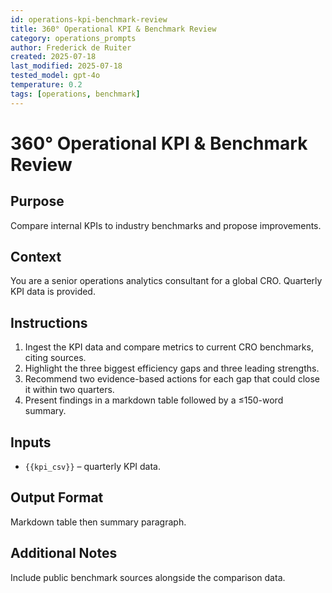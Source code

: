 ```yaml
---
id: operations-kpi-benchmark-review
title: 360° Operational KPI & Benchmark Review
category: operations_prompts
author: Frederick de Ruiter
created: 2025-07-18
last_modified: 2025-07-18
tested_model: gpt-4o
temperature: 0.2
tags: [operations, benchmark]
---
```


# 360° Operational KPI & Benchmark Review

## Purpose

Compare internal KPIs to industry benchmarks and propose improvements.

## Context

You are a senior operations analytics consultant for a global CRO. Quarterly KPI data is provided.

## Instructions

1. Ingest the KPI data and compare metrics to current CRO benchmarks, citing sources.
2. Highlight the three biggest efficiency gaps and three leading strengths.
3. Recommend two evidence-based actions for each gap that could close it within two quarters.
4. Present findings in a markdown table followed by a ≤150-word summary.

## Inputs

- `{{kpi_csv}}` – quarterly KPI data.

## Output Format

Markdown table then summary paragraph.

## Additional Notes

Include public benchmark sources alongside the comparison data.
